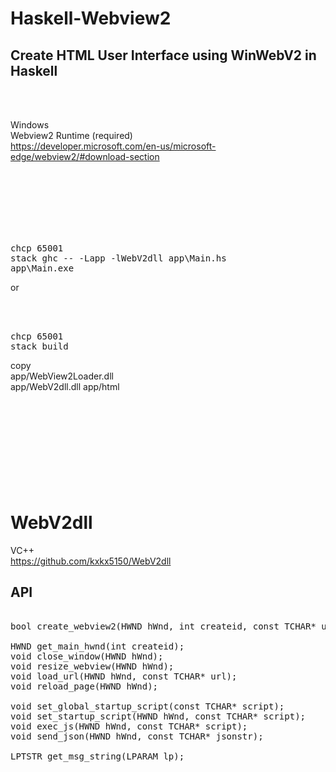 # Haskell-Webview2
## Create HTML User Interface using WinWebV2 in Haskell

<br><br>

Windows  
Webview2 Runtime (required)  
https://developer.microsoft.com/en-us/microsoft-edge/webview2/#download-section  

<br><br><br><br><br><br>

<pre>
chcp 65001
stack ghc -- -Lapp -lWebV2dll app\Main.hs  
app\Main.exe
</pre>

or

<br><br>

<pre>
chcp 65001
stack build
</pre>
copy  
app/WebView2Loader.dll  
app/WebV2dll.dll
app/html  
<br><br><br><br><br><br><br><br><br>






# WebV2dll
VC++  
https://github.com/kxkx5150/WebV2dll
## API

<pre>

bool create_webview2(HWND hWnd, int createid, const TCHAR* url);

HWND get_main_hwnd(int createid);
void close_window(HWND hWnd);
void resize_webview(HWND hWnd);
void load_url(HWND hWnd, const TCHAR* url);
void reload_page(HWND hWnd);

void set_global_startup_script(const TCHAR* script);
void set_startup_script(HWND hWnd, const TCHAR* script);
void exec_js(HWND hWnd, const TCHAR* script);
void send_json(HWND hWnd, const TCHAR* jsonstr);

LPTSTR get_msg_string(LPARAM lp);

</pre>